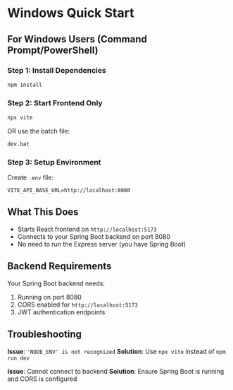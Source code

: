 # Windows Quick Start

## For Windows Users (Command Prompt/PowerShell)

### Step 1: Install Dependencies
```cmd
npm install
```

### Step 2: Start Frontend Only
```cmd
npx vite
```

OR use the batch file:
```cmd
dev.bat
```

### Step 3: Setup Environment
Create `.env` file:
```env
VITE_API_BASE_URL=http://localhost:8080
```

## What This Does

- Starts React frontend on `http://localhost:5173`
- Connects to your Spring Boot backend on port 8080
- No need to run the Express server (you have Spring Boot)

## Backend Requirements

Your Spring Boot backend needs:
1. Running on port 8080
2. CORS enabled for `http://localhost:5173`
3. JWT authentication endpoints

## Troubleshooting

**Issue**: `'NODE_ENV' is not recognized`
**Solution**: Use `npx vite` instead of `npm run dev`

**Issue**: Cannot connect to backend
**Solution**: Ensure Spring Boot is running and CORS is configured